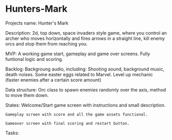 # Hunters-Mark
 Projects name:
 Hunter's Mark

 Description:
    2d, top down, space invaders style game, where you control an archer who moves horizontally and fires arrows in a straight line, kill enemy orcs and stop them from reaching you.

 MVP:
    A working game start, gameplay and game over screens. Fully funtional logic and scoring.

 Backlog:
    Backgroung audio, including: Shooting sound, background music, death noises.
    Some easter eggs related to Marvel.
    Level up mechanic (faster enemies after a certain score amount)

 Data structure:
    Orc class to spawn enemies randomly over the axis, method to move them down.

 States:
    Welcome/Start game screen with instructions and small description.

    Gameplay screen with score and all the game assets functional.

    Gameover screen with final scoring and restart button.

Tasks: